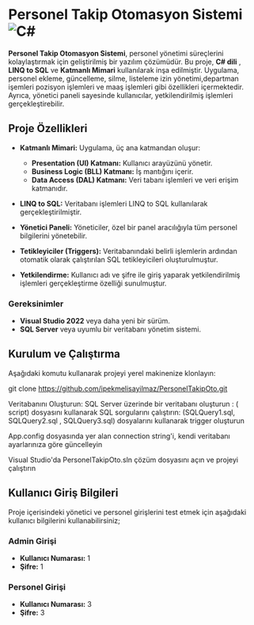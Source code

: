 # Personel Takip Otomasyon Sistemi ![C#](https://img.shields.io/badge/C%23-239120?style=for-the-badge&logo=c-sharp&logoColor=white)


**Personel Takip Otomasyon Sistemi**, 
personel yönetimi süreçlerini kolaylaştırmak için geliştirilmiş bir yazılım çözümüdür.
Bu proje, **C# dili**  , **LINQ to SQL** ve **Katmanlı Mimari** kullanılarak inşa edilmiştir. 
Uygulama, personel ekleme, güncelleme, silme, listeleme izin yönetimi,departman işemleri pozisyon işlemleri ve maaş işlemleri gibi özellikleri içermektedir. 
Ayrıca, yönetici paneli sayesinde kullanıcılar, yetkilendirilmiş işlemleri gerçekleştirebilir.

## Proje Özellikleri

- **Katmanlı Mimari:** Uygulama, üç ana katmandan oluşur:
  - **Presentation (UI) Katmanı:** Kullanıcı arayüzünü yönetir.
  - **Business Logic (BLL) Katmanı:** İş mantığını içerir.
  - **Data Access (DAL) Katmanı:** Veri tabanı işlemleri ve veri erişim katmanıdır.
 

- **LINQ to SQL:** Veritabanı işlemleri LINQ to SQL kullanılarak gerçekleştirilmiştir.
- **Yönetici Paneli:** Yöneticiler, özel bir panel aracılığıyla tüm personel bilgilerini yönetebilir.
- **Tetikleyiciler (Triggers):** Veritabanındaki belirli işlemlerin ardından otomatik olarak çalıştırılan SQL tetikleyicileri oluşturulmuştur.
- **Yetkilendirme:** Kullanıcı adı ve şifre ile giriş yaparak yetkilendirilmiş işlemleri gerçekleştirme özelliği sunulmuştur.
 
### Gereksinimler

- **Visual Studio 2022** veya daha yeni bir sürüm.
- **SQL Server** veya uyumlu bir veritabanı yönetim sistemi.

## Kurulum ve Çalıştırma

Aşağıdaki komutu kullanarak projeyi yerel makinenize klonlayın:

git clone https://github.com/ipekmelisayilmaz/PersonelTakipOto.git

Veritabanını Oluşturun: SQL Server üzerinde bir veritabanı oluşturun  :  ( script) dosyasını kullanarak SQL sorgularını çalıştırın: (SQLQuery1.sql, SQLQuery2.sql , SQLQuery3.sql) dosyalarını kullanarak trigger oluşturun

App.config dosyasında yer alan connection string'i, kendi veritabanı ayarlarınıza göre güncelleyin

Visual Studio'da PersonelTakipOto.sln çözüm dosyasını açın ve projeyi çalıştırın

## Kullanıcı Giriş Bilgileri

Proje içerisindeki yönetici ve personel girişlerini test etmek için aşağıdaki kullanıcı bilgilerini kullanabilirsiniz;


### Admin Girişi
- **Kullanıcı Numarası:** 1
- **Şifre:** 1

### Personel Girişi
- **Kullanıcı Numarası:** 3
- **Şifre:** 3

















































